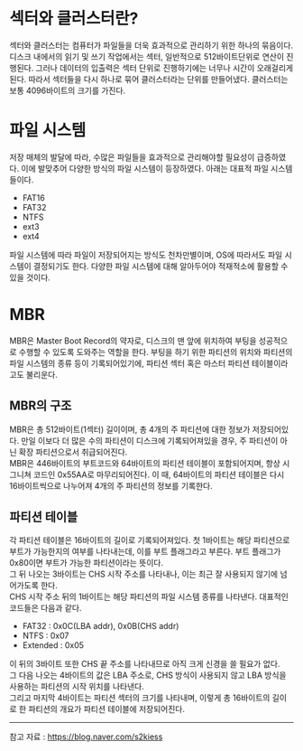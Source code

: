 # 섹터와 클러스터란?
섹터와 클러스터는 컴퓨터가 파일들을 더욱 효과적으로 관리하기 위한 하나의 묶음이다. 디스크 내에서의 읽기 및 쓰기 작업에서는 섹터, 일반적으로 512바이트단위로 연산이 진행된다. 그러나 데이터의 입출력은 섹터 단위로 진행하기에는 너무나 시간이 오래걸리게 된다. 따라서 섹터들을 다시 하나로 묶어 클러스터라는 단위를 만들어냈다. 클러스터는 보통 4096바이트의 크기를 가진다.

# 파일 시스템
저장 매체의 발달에 따라, 수많은 파일들을 효과적으로 관리해야할 필요성이 급증하였다. 이에 발맞추어 다양한 방식의 파일 시스템이 등장하였다. 아래는 대표적 파일 시스템들이다.

* FAT16
* FAT32
* NTFS
* ext3
* ext4

파일 시스템에 따라 파일이 저장되어지는 방식도 천차만별이며, OS에 따라서도 파일 시스템이 결정되기도 한다. 다양한 파일 시스템에 대해 알아두어야 적재적소에 활용할 수 있을 것이다.

# MBR
MBR은 Master Boot Record의 약자로, 디스크의 맨 앞에 위치하여 부팅을 성공적으로 수행할 수 있도록 도와주는 역할을 한다. 부팅을 하기 위한 파티션의 위치와 파티션의 파일 시스템의 종류 등이 기록되어있기에, 파티션 섹터 혹은 마스터 파티션 테이블이라고도 불리운다.

## MBR의 구조
MBR은 총 512바이트(1섹터) 길이이며, 총 4개의 주 파티션에 대한 정보가 저장되어있다. 만일 이보다 더 많은 수의 파티션이 디스크에 기록되어져있을 경우, 주 파티션이 아닌 확장 파티션으로서 취급되어진다.  
MBR은 446바이트의 부트코드와 64바이트의 파티션 테이블이 포함되어지며, 항상 시그니쳐 코드인 0x55AA로 마무리되어진다. 이 때, 64바이트의 파티션 테이블은 다시 16바이트씩으로 나누어져 4개의 주 파티션의 정보를 기록한다.  

## 파티션 테이블
각 파티션 테이블은 16바이트의 길이로 기록되어져있다. 첫 1바이트는 해당 파티션으로 부트가 가능한지의 여부를 나타내는데, 이를 부트 플래그라고 부른다. 부트 플래그가 0x80이면 부트가 가능한 파티션이라는 뜻이다.  
그 뒤 나오는 3바이트는 CHS 시작 주소를 나타내나, 이는 최근 잘 사용되지 않기에 넘어가도록 한다.  
CHS 시작 주소 뒤의 1바이트는 해당 파티션의 파일 시스템 종류를 나타낸다. 대표적인 코드들은 다음과 같다.  

* FAT32 : 0x0C(LBA addr), 0x0B(CHS addr)
* NTFS : 0x07
* Extended : 0x05  

이 뒤의 3바이트 또한 CHS 끝 주소를 나타내므로 아직 크게 신경을 쓸 필요가 없다.  
그 다음 나오는 4바이트의 값은 LBA 주소로, CHS 방식이 사용되지 않고 LBA 방식을 사용하는 파티션의 시작 위치를 나타낸다.  
그리고 마지막 4바이트는 파티션 섹터의 크기를 나타내며, 이렇게 총 16바이트의 길이로 한 파티션의 개요가 파티션 테이블에 저장되어진다.

***
참고 자료 : https://blog.naver.com/s2kiess
